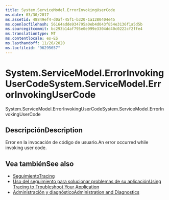 ```yaml
---
title: System.ServiceModel.ErrorInvokingUserCode
ms.date: 03/30/2017
ms.assetid: 48849ef4-d0af-45f1-b320-1a1280404e45
ms.openlocfilehash: 56164adde934795a0eb4d043f854e3136f1a5d5b
ms.sourcegitcommit: bc293b14af795e0e999e3304dd40c0222cf2ffe4
ms.translationtype: MT
ms.contentlocale: es-ES
ms.lasthandoff: 11/26/2020
ms.locfileid: "96295657"
---
```

# <a name="systemservicemodelerrorinvokingusercode"></a><span data-ttu-id="a05fa-102">System.ServiceModel.ErrorInvokingUserCode</span><span class="sxs-lookup"><span data-stu-id="a05fa-102">System.ServiceModel.ErrorInvokingUserCode</span></span>

<span data-ttu-id="a05fa-103">System.ServiceModel.ErrorInvokingUserCode</span><span class="sxs-lookup"><span data-stu-id="a05fa-103">System.ServiceModel.ErrorInvokingUserCode</span></span>  
  
## <a name="description"></a><span data-ttu-id="a05fa-104">Descripción</span><span class="sxs-lookup"><span data-stu-id="a05fa-104">Description</span></span>  

 <span data-ttu-id="a05fa-105">Error en la invocación de código de usuario.</span><span class="sxs-lookup"><span data-stu-id="a05fa-105">An error occurred while invoking user code.</span></span>  
  
## <a name="see-also"></a><span data-ttu-id="a05fa-106">Vea también</span><span class="sxs-lookup"><span data-stu-id="a05fa-106">See also</span></span>

- [<span data-ttu-id="a05fa-107">Seguimiento</span><span class="sxs-lookup"><span data-stu-id="a05fa-107">Tracing</span></span>](index.md)
- [<span data-ttu-id="a05fa-108">Uso del seguimiento para solucionar problemas de su aplicación</span><span class="sxs-lookup"><span data-stu-id="a05fa-108">Using Tracing to Troubleshoot Your Application</span></span>](using-tracing-to-troubleshoot-your-application.md)
- [<span data-ttu-id="a05fa-109">Administración y diagnóstico</span><span class="sxs-lookup"><span data-stu-id="a05fa-109">Administration and Diagnostics</span></span>](../index.md)
